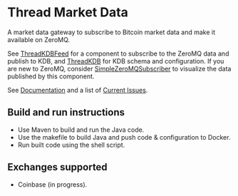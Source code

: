 # Thread Market Data
A market data gateway to subscribe to Bitcoin market data and make it available on ZeroMQ.

See [ThreadKDBFeed](https://github.com/nof20/ThreadKDBFeed) for a component to subscribe to the ZeroMQ data and publish to KDB, and [ThreadKDB](https://github.com/nof20/ThreadKDB) for KDB schema and configuration.  If you are new to ZeroMQ, consider [SimpleZeroMQSubscriber](https://github.com/nof20/SimpleZeroMQSubscriber) to visualize the data published by this component.

See [Documentation](https://github.com/nof20/ThreadMarketData/wiki) and a list of [Current Issues](https://github.com/nof20/ThreadMarketData/issues).

## Build and run instructions

* Use Maven to build and run the Java code.
* Use the makefile to build Java and push code & configuration to Docker.
* Run built code using the shell script.

## Exchanges supported

* Coinbase (in progress).
